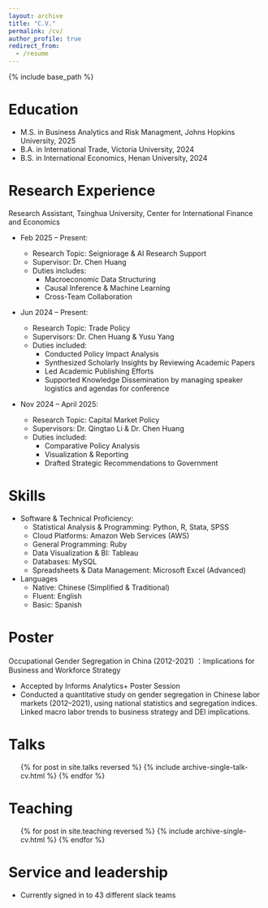 ```yaml
---
layout: archive
title: "C.V."
permalink: /cv/
author_profile: true
redirect_from:
  - /resume
---
```


{% include base_path %}

Education
======
* M.S. in Business Analytics and Risk Managment, Johns Hopkins University, 2025
* B.A. in International Trade, Victoria University, 2024
* B.S. in International Economics, Henan University, 2024

Research Experience
======
Research Assistant, Tsinghua University, Center for International Finance and Economics
* Feb 2025 – Present:
  * Research Topic: Seigniorage & AI Research Support
  * Supervisor: Dr. Chen Huang
  * Duties includes:
    * Macroeconomic Data Structuring
    * Causal Inference & Machine Learning
    * Cross-Team Collaboration


* Jun 2024 – Present:
  * Research Topic: Trade Policy
  * Supervisors: Dr. Chen Huang & Yusu Yang
  * Duties included: 
     * Conducted Policy Impact Analysis
     * Synthesized Scholarly Insights by Reviewing Academic Papers
     * Led Academic Publishing Efforts
     * Supported Knowledge Dissemination by managing speaker logistics and agendas for conference


* Nov 2024 – April 2025:
  * Research Topic: Capital Market Policy
  * Supervisors: Dr. Qingtao Li & Dr. Chen Huang 
  * Duties included:
    * Comparative Policy Analysis
    * Visualization & Reporting
    * Drafted Strategic Recommendations to Government
  
Skills
======
* Software & Technical Proficiency:
  * Statistical Analysis & Programming: Python, R, Stata, SPSS
  * Cloud Platforms: Amazon Web Services (AWS)
  * General Programming: Ruby
  * Data Visualization & BI: Tableau
  * Databases: MySQL
  * Spreadsheets & Data Management: Microsoft Excel (Advanced)
* Languages
  * Native: Chinese (Simplified & Traditional)
  * Fluent: English
  * Basic: Spanish

Poster
======
Occupational Gender Segregation in China (2012-2021) ：Implications for Business and Workforce Strategy
* Accepted by Informs Analytics+ Poster Session
* Conducted a quantitative study on gender segregation in Chinese labor markets (2012–2021), using national statistics and segregation indices. Linked macro labor trends to business strategy and DEI implications.
  
Talks
======
  <ul>{% for post in site.talks reversed %}
    {% include archive-single-talk-cv.html  %}
  {% endfor %}</ul>
  
Teaching
======
  <ul>{% for post in site.teaching reversed %}
    {% include archive-single-cv.html %}
  {% endfor %}</ul>
  
Service and leadership
======
* Currently signed in to 43 different slack teams
